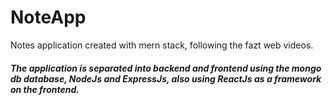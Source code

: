 # NoteApp
 Notes application created with mern stack, following the fazt web videos.
 
 

<h5>The application is separated into backend and frontend using the mongo db database, NodeJs and ExpressJs, also using ReactJs as a framework on the frontend.<h5>
